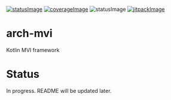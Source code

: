 [![statusImage](https://ci.sunnyday.dev/app/rest/builds/buildType:ArchMvi_Test,branch:name:main/statusIcon)](https://ci.sunnyday.dev/project/ArchMvi?mode=builds)
[![coverageImage](https://img.shields.io/endpoint?url=https://kvdb.io/PY9VzGdCHe8YPbKvepE4y4/arch-mvi.main.coverage&logo=TeamCity)](https://ci.sunnyday.dev/buildConfiguration/ArchMvi_Test)
![statusImage](https://img.shields.io/badge/status-pre--alpha-orange)
[![jitpackImage](https://jitpack.io/v/dev.sunnyday/arch-mvi.svg)](https://jitpack.io/#dev.sunnyday/arch-mvi)

# arch-mvi
Kotlin MVI framework

# Status
In progress. README will be updated later.
